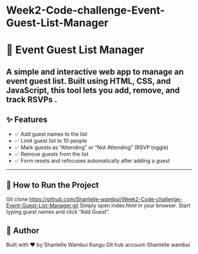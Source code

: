 # Week2-Code-challenge-Event-Guest-List-Manager
# 🎉 Event Guest List Manager

A simple and interactive web app to manage an event guest list. Built using **HTML**, **CSS**, and **JavaScript**, this tool lets you add, remove, and track RSVPs .
---

## ✨ Features

- ✅ Add guest names to the list
- ✅ Limit guest list to 10 people
- ✅ Mark guests as “Attending” or “Not Attending” (RSVP toggle)
- ✅ Remove guests from the list
- ✅ Form resets and refocuses automatically after adding a guest

---

## 🚀 How to Run the Project
Git clone https://github.com/Shantelle-wambui/Week2-Code-challenge-Event-Guest-List-Manager.git
Simply open index.html in your browser.
Start typing guest names and click “Add Guest”.

## 🙌 Author
Built with ❤️ by Shantelle Wambui Kungu
Git hub account-Shantelle wambui

